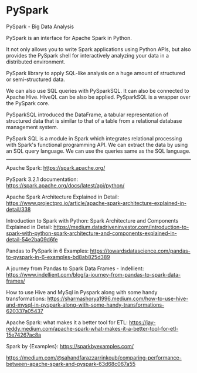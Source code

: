 # PySpark
PySpark - Big Data Analysis

PySpark is an interface for Apache Spark in Python. 

It not only allows you to write Spark applications using Python APIs, but also provides the PySpark shell for interactively analyzing your data in a distributed environment.

PySpark library to apply SQL-like analysis on a huge amount of structured or semi-structured data. 

We can also use SQL queries with PySparkSQL. It can also be connected to Apache Hive. HiveQL can be also be applied. PySparkSQL is a wrapper over the PySpark core.

PySparkSQL introduced the DataFrame, a tabular representation of structured data that is similar to that of a table from a relational database management system.

PySpark SQL is a module in Spark which integrates relational processing with Spark's functional programming API. We can extract the data by using an SQL query language. We can use the queries same as the SQL language.

-------------
Apache Spark: https://spark.apache.org/

PySpark 3.2.1 documentation: https://spark.apache.org/docs/latest/api/python/

Apache Spark Architecture Explained in Detail: https://www.projectpro.io/article/apache-spark-architecture-explained-in-detail/338

Introduction to Spark with Python: Spark Architecture and Components Explained in Detail: https://medium.datadriveninvestor.com/introduction-to-spark-with-python-spark-architecture-and-components-explained-in-detail-54e2ba09d6fe

Pandas to PySpark in 6 Examples: https://towardsdatascience.com/pandas-to-pyspark-in-6-examples-bd8ab825d389

A journey from Pandas to Spark Data Frames - Indellient: https://www.indellient.com/blog/a-journey-from-pandas-to-spark-data-frames/

How to use Hive and MySql in Pyspark along with some handy transformations: https://sharmashorya1996.medium.com/how-to-use-hive-and-mysql-in-pyspark-along-with-some-handy-transformations-620337a05437

Apache Spark: what makes it a better tool for ETL: https://jay-reddy.medium.com/apache-spark-what-makes-it-a-better-tool-for-etl-15e74267ac8a

Spark by {Examples}: https://sparkbyexamples.com/

https://medium.com/@sahandfarazzarrinkoub/comparing-performance-between-apache-spark-and-pyspark-63d68c067a55
